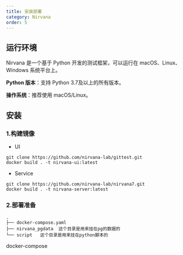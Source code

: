 ```yaml
---
title: 安装部署
category: Nirvana
order: 5
---
```


## 运行环境
Nirvana 是一个基于 Python 开发的测试框架，可以运行在 macOS、Linux、Windows 系统平台上。  


**Python 版本**：支持 Python 3.7及以上的所有版本。

**操作系统**：推荐使用 macOS/Linux。

## 安装

### 1.构建镜像
- UI  
```
git clone https://github.com/nirvana-lab/gittest.git
docker build . -t nirvana-ui:latest
```
- Service

```
git clone https://github.com/nirvana-lab/nirvana7.git
docker build . -t nirvana-server:latest 
```      
   

### 2.部署准备

```
.
├── docker-compose.yaml
├── nirvana_pgdata  这个目录是用来挂在pg的数据的
└── script   这个目录是用来挂在python脚本的
```

docker-compose
